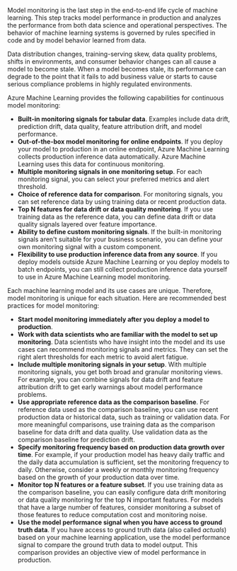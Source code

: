 Model monitoring is the last step in the end-to-end life cycle of machine learning. This step tracks model performance in production and analyzes the performance from both data science and operational perspectives. The behavior of machine learning systems is governed by rules specified in code and by model behavior learned from data.

Data distribution changes, training-serving skew, data quality problems, shifts in environments, and consumer behavior changes can all cause a model to become stale. When a model becomes stale, its performance can degrade to the point that it fails to add business value or starts to cause serious compliance problems in highly regulated environments.

Azure Machine Learning provides the following capabilities for continuous model monitoring:

- **Built-in monitoring signals for tabular data**. Examples include data drift, prediction drift, data quality, feature attribution drift, and model performance.
- **Out-of-the-box model monitoring for online endpoints**. If you deploy your model to production in an online endpoint, Azure Machine Learning collects production inference data automatically. Azure Machine Learning uses this data for continuous monitoring.
- **Multiple monitoring signals in one monitoring setup**. For each monitoring signal, you can select your preferred metrics and alert threshold.
- **Choice of reference data for comparison**. For monitoring signals, you can set reference data by using training data or recent production data.
- **Top N features for data drift or data quality monitoring**. If you use training data as the reference data, you can define data drift or data quality signals layered over feature importance.
- **Ability to define custom monitoring signals**. If the built-in monitoring signals aren't suitable for your business scenario, you can define your own monitoring signal with a custom component.
- **Flexibility to use production inference data from any source**. If you deploy models outside Azure Machine Learning or you deploy models to batch endpoints, you can still collect production inference data yourself to use in Azure Machine Learning model monitoring.

Each machine learning model and its use cases are unique. Therefore, model monitoring is unique for each situation. Here are recommended best practices for model monitoring:

- **Start model monitoring immediately after you deploy a model to production**.
- **Work with data scientists who are familiar with the model to set up monitoring**. Data scientists who have insight into the model and its use cases can recommend monitoring signals and metrics. They can set the right alert thresholds for each metric to avoid alert fatigue.
- **Include multiple monitoring signals in your setup**. With multiple monitoring signals, you get both broad and granular monitoring views. For example, you can combine signals for data drift and feature attribution drift to get early warnings about model performance problems.
- **Use appropriate reference data as the comparison baseline**. For reference data used as the comparison baseline, you can use recent production data or historical data, such as training or validation data. For more meaningful comparisons, use training data as the comparison baseline for data drift and data quality. Use validation data as the comparison baseline for prediction drift.
- **Specify monitoring frequency based on production data growth over time**. For example, if your production model has heavy daily traffic and the daily data accumulation is sufficient, set the monitoring frequency to daily. Otherwise, consider a weekly or monthly monitoring frequency based on the growth of your production data over time.
- **Monitor top N features or a feature subset**. If you use training data as the comparison baseline, you can easily configure data drift monitoring or data quality monitoring for the top N important features. For models that have a large number of features, consider monitoring a subset of those features to reduce computation cost and monitoring noise.
- **Use the model performance signal when you have access to ground truth data**. If you have access to ground truth data (also called *actuals*) based on your machine learning application, use the model performance signal to compare the ground truth data to model output. This comparison provides an objective view of model performance in production.
